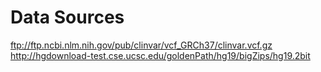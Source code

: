 Data Sources
====

ftp://ftp.ncbi.nlm.nih.gov/pub/clinvar/vcf_GRCh37/clinvar.vcf.gz
http://hgdownload-test.cse.ucsc.edu/goldenPath/hg19/bigZips/hg19.2bit

